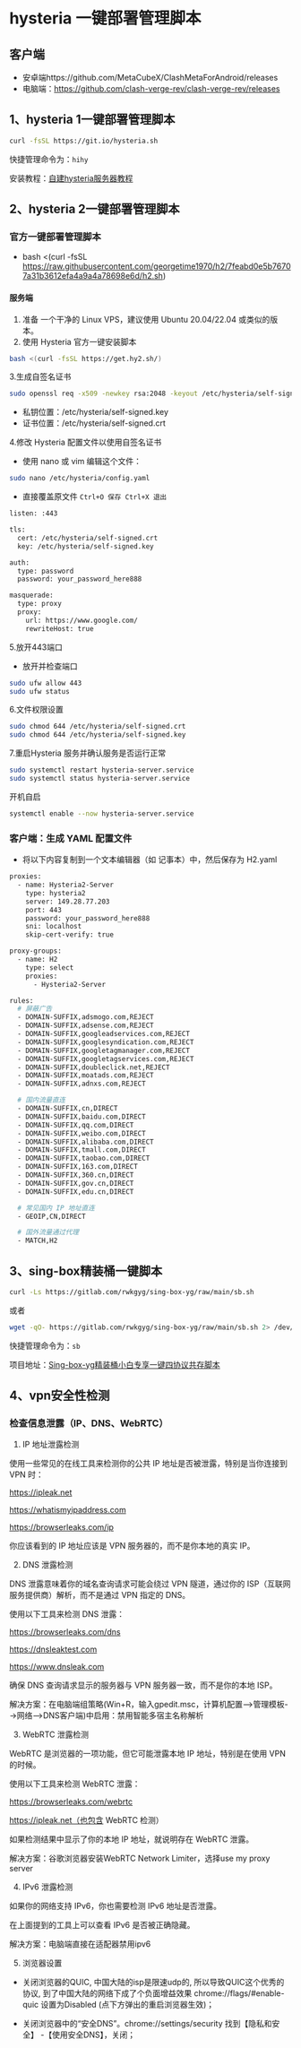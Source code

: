 # hysteria 一键部署管理脚本

## 客户端
- 安卓端https://github.com/MetaCubeX/ClashMetaForAndroid/releases
- 电脑端：https://github.com/clash-verge-rev/clash-verge-rev/releases


## 1、hysteria 1一键部署管理脚本

```bash
curl -fsSL https://git.io/hysteria.sh
```

快捷管理命令为：`hihy`

安装教程：[自建hysteria服务器教程](https://github.com/Alvin9999/new-pac/wiki/%E8%87%AA%E5%BB%BAhysteria%E6%9C%8D%E5%8A%A1%E5%99%A8%E6%95%99%E7%A8%8B)

## 2、hysteria 2一键部署管理脚本

### 官方一键部署管理脚本
- bash <(curl -fsSL https://raw.githubusercontent.com/georgetime1970/h2/7feabd0e5b76707a31b3612efa4a9a4a78698e6d/h2.sh)

#### 服务端
1. 准备 一个干净的 Linux VPS，建议使用 Ubuntu 20.04/22.04 或类似的版本。
2. 使用 Hysteria 官方一键安装脚本
```bash
bash <(curl -fsSL https://get.hy2.sh/)
```
3.生成自签名证书
```bash
sudo openssl req -x509 -newkey rsa:2048 -keyout /etc/hysteria/self-signed.key -out /etc/hysteria/self-signed.crt -days 1000 -nodes -subj "/CN=localhost"
```
 - 私钥位置：/etc/hysteria/self-signed.key
 - 证书位置：/etc/hysteria/self-signed.crt

4.修改 Hysteria 配置文件以使用自签名证书
 - 使用 nano 或 vim 编辑这个文件：
```bash
sudo nano /etc/hysteria/config.yaml
```
 - 直接覆盖原文件 `Ctrl+O 保存 Ctrl+X 退出`

```bash
listen: :443

tls:
  cert: /etc/hysteria/self-signed.crt
  key: /etc/hysteria/self-signed.key

auth:
  type: password
  password: your_password_here888

masquerade:
  type: proxy
  proxy:
    url: https://www.google.com/
    rewriteHost: true
```
5.放开443端口
 - 放开并检查端口
```bash
sudo ufw allow 443
sudo ufw status
```


6.文件权限设置

```bash
sudo chmod 644 /etc/hysteria/self-signed.crt
sudo chmod 644 /etc/hysteria/self-signed.key
```

7.重启Hysteria 服务并确认服务是否运行正常

```bash
sudo systemctl restart hysteria-server.service
sudo systemctl status hysteria-server.service
```
开机自启

```bash
systemctl enable --now hysteria-server.service
```

### 客户端：生成 YAML 配置文件

 - 将以下内容复制到一个文本编辑器（如 记事本）中，然后保存为 H2.yaml
```bash
proxies:
  - name: Hysteria2-Server
    type: hysteria2
    server: 149.28.77.203
    port: 443
    password: your_password_here888
    sni: localhost
    skip-cert-verify: true

proxy-groups:
  - name: H2
    type: select
    proxies:
      - Hysteria2-Server

rules:
  # 屏蔽广告
  - DOMAIN-SUFFIX,adsmogo.com,REJECT
  - DOMAIN-SUFFIX,adsense.com,REJECT
  - DOMAIN-SUFFIX,googleadservices.com,REJECT
  - DOMAIN-SUFFIX,googlesyndication.com,REJECT
  - DOMAIN-SUFFIX,googletagmanager.com,REJECT
  - DOMAIN-SUFFIX,googletagservices.com,REJECT
  - DOMAIN-SUFFIX,doubleclick.net,REJECT
  - DOMAIN-SUFFIX,moatads.com,REJECT
  - DOMAIN-SUFFIX,adnxs.com,REJECT

  # 国内流量直连
  - DOMAIN-SUFFIX,cn,DIRECT
  - DOMAIN-SUFFIX,baidu.com,DIRECT
  - DOMAIN-SUFFIX,qq.com,DIRECT
  - DOMAIN-SUFFIX,weibo.com,DIRECT
  - DOMAIN-SUFFIX,alibaba.com,DIRECT
  - DOMAIN-SUFFIX,tmall.com,DIRECT
  - DOMAIN-SUFFIX,taobao.com,DIRECT
  - DOMAIN-SUFFIX,163.com,DIRECT
  - DOMAIN-SUFFIX,360.cn,DIRECT
  - DOMAIN-SUFFIX,gov.cn,DIRECT
  - DOMAIN-SUFFIX,edu.cn,DIRECT

  # 常见国内 IP 地址直连
  - GEOIP,CN,DIRECT

  # 国外流量通过代理
  - MATCH,H2
```




## 3、sing-box精装桶一键脚本

```bash
curl -Ls https://gitlab.com/rwkgyg/sing-box-yg/raw/main/sb.sh
```

或者

```bash
wget -qO- https://gitlab.com/rwkgyg/sing-box-yg/raw/main/sb.sh 2> /dev/null
```

快捷管理命令为：`sb`

项目地址：[Sing-box-yg精装桶小白专享一键四协议共存脚本](https://github.com/yonggekkk/sing-box_hysteria2_tuic_argo_reality)


## 4、vpn安全性检测
### 检查信息泄露（IP、DNS、WebRTC）

1. IP 地址泄露检测

使用一些常见的在线工具来检测你的公共 IP 地址是否被泄露，特别是当你连接到 VPN 时：

https://ipleak.net

https://whatismyipaddress.com

https://browserleaks.com/ip

你应该看到的 IP 地址应该是 VPN 服务器的，而不是你本地的真实 IP。

2. DNS 泄露检测

DNS 泄露意味着你的域名查询请求可能会绕过 VPN 隧道，通过你的 ISP（互联网服务提供商）解析，而不是通过 VPN 指定的 DNS。

使用以下工具来检测 DNS 泄露：

https://browserleaks.com/dns

https://dnsleaktest.com

https://www.dnsleak.com

确保 DNS 查询请求显示的服务器与 VPN 服务器一致，而不是你的本地 ISP。

解决方案：在电脑端组策略(Win+R，输入gpedit.msc，计算机配置-->管理模板-->网络-->DNS客户端)中启用：禁用智能多宿主名称解析

3. WebRTC 泄露检测

WebRTC 是浏览器的一项功能，但它可能泄露本地 IP 地址，特别是在使用 VPN 的时候。

使用以下工具来检测 WebRTC 泄露：

https://browserleaks.com/webrtc

https://ipleak.net（也包含 WebRTC 检测）

如果检测结果中显示了你的本地 IP 地址，就说明存在 WebRTC 泄露。

解决方案：谷歌浏览器安装WebRTC Network Limiter，选择use my proxy server

4. IPv6 泄露检测

如果你的网络支持 IPv6，你也需要检测 IPv6 地址是否泄露。

在上面提到的工具上可以查看 IPv6 是否被正确隐藏。

解决方案：电脑端直接在适配器禁用ipv6

5. 浏览器设置

- 关闭浏览器的QUIC, 中国大陆的isp是限速udp的, 所以导致QUIC这个优秀的协议, 到了中国大陆的网络下成了个负面增益效果 chrome://flags/#enable-quic 设置为Disabled (点下方弹出的重启浏览器生效)；

- 关闭浏览器中的“安全DNS”。chrome://settings/security 找到【隐私和安全】 -【使用安全DNS】，关闭；
